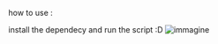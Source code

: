 how to use : 

install the dependecy and run the script :D
![immagine](https://github.com/user-attachments/assets/92152d2e-ca84-46b2-accd-ea5fc400092a)
